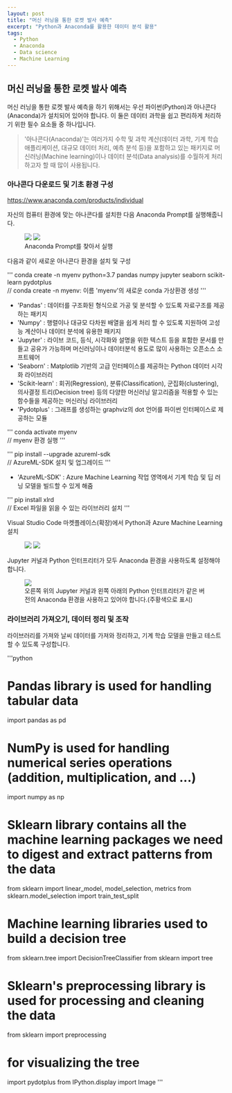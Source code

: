 ```yaml
---
layout: post
title: "머신 러닝을 통한 로켓 발사 예측"
excerpt: "Python과 Anaconda를 활용한 데이터 분석 활용"
tags: 
  - Python
  - Anaconda
  - Data science
  - Machine Learning
---
```

## 머신 러닝을 통한 로켓 발사 예측
머신 러닝을 통한 로켓 발사 예측을 하기 위해서는 우선 파이썬(Python)과 아나콘다(Anaconda)가 설치되어 있어야 합니다. 이 둘은 데이터 과학을 쉽고 편리하게 처리하기 위한 필수 요소들 중 하나입니다.

>'아나콘다(Anaconda)'는 여러가지 수학 및 과학 계산(데이터 과학, 기계 학습 애플리케이션, 대규모 데이터 처리, 예측 분석 등)을 포함하고 있는 패키지로 머신러닝(Machine learning)이나 데이터 분석(Data analysis)를 수월하게 처리하고자 할 때 많이 사용됩니다.

### 아나콘다 다운로드 및 기초 환경 구성
https://www.anaconda.com/products/individual

자신의 컴퓨터 환경에 맞는 아나콘다를 설치한 다음 Anaconda Prompt를 실행해줍니다.
<figure class="half">
    <img src="/images/RocketLaunch/anaconda1.jpg">
    <img src="/images/RocketLaunch/anaconda2.jpg">
    <figcaption>Anaconda Prompt를 찾아서 실행</figcaption>
</figure>

다음과 같이 새로운 아나콘다 환경을 설치 및 구성

'''
conda create -n myenv python=3.7 pandas numpy jupyter seaborn scikit-learn pydotplus\
// conda create -n myenv: 이름 'myenv'의 새로운 conda 가상환경 생성
'''
* 'Pandas' : 데이터를 구조화된 형식으로 가공 및 분석할 수 있도록 자료구조를 제공하는 패키지
* 'Numpy' : 행렬이나 대규모 다차원 배열을 쉽게 처리 할 수 있도록 지원하여 고성능 계산이나 데이터 분석에 유용한 패키지
* 'Jupyter' : 라이브 코드, 등식, 시각화와 설명을 위한 텍스트 등을 포함한 문서를 만들고 공유가 가능하며 머신러닝이나 데이터분석 용도로 많이 사용하는 오픈소스 소프트웨어
* 'Seaborn' : Matplotlib 기반의 고급 인터페이스를 제공하는 Python 데이터 시각화 라이브러리
* 'Scikit-learn' : 회귀(Regression), 분류(Classification), 군집화(clustering), 의사결정 트리(Decision tree) 등의 다양한 머신러닝 알고리즘을 적용할 수 있는 함수들을 제공하는 머신러닝 라이브러리
* 'Pydotplus' : 그래프를 생성하는 graphviz의 dot 언어를 파이썬 인터페이스로 제공하는 모듈

'''
conda activate myenv\
// myenv 환경 실행
'''

'''
pip install --upgrade azureml-sdk\
// AzureML-SDK 설치 및 업그레이드
'''
* 'AzureML-SDK' :  Azure Machine Learning 작업 영역에서 기계 학습 및 딥 러닝 모델을 빌드할 수 있게 해줌

'''
pip install xlrd\
// Excel 파일을 읽을 수 있는 라이브러리 설치
'''

Visual Studio Code 마켓플레이스(확장)에서 Python과 Azure Machine Learning 설치
<figure class="half">
    <img src="/images/RocketLaunch/python.jpg">
    <img src="/images/RocketLaunch/Azure.jpg">
</figure>
Jupyter 커널과 Python 인터프리터가 모두 Anaconda 환경을 사용하도록 설정해야합니다.
<figure>
    <img src="/images/RocketLaunch/same.jpg">
    <figcaption>오른쪽 위의 Jupyter 커널과 왼쪽 아래의 Python 인터프리터가 같은 버전의 Anaconda 환경을 사용하고 있어야 합니다.(주황색으로 표시)</figcaption>
</figure>

### 라이브러리 가져오기, 데이터 정리 및 조작
라이브러리를 가져와 날씨 데이터를 가져와 정리하고, 기계 학습 모델을 만들고 테스트할 수 있도록 구성합니다.

'''python
# Pandas library is used for handling tabular data
import pandas as pd
# NumPy is used for handling numerical series operations (addition, multiplication, and ...)
import numpy as np
# Sklearn library contains all the machine learning packages we need to digest and extract patterns from the data
from sklearn import linear_model, model_selection, metrics
from sklearn.model_selection import train_test_split

# Machine learning libraries used to build a decision tree
from sklearn.tree import DecisionTreeClassifier
from sklearn import tree

# Sklearn's preprocessing library is used for processing and cleaning the data 
from sklearn import preprocessing

# for visualizing the tree
import pydotplus
from IPython.display import Image 
'''